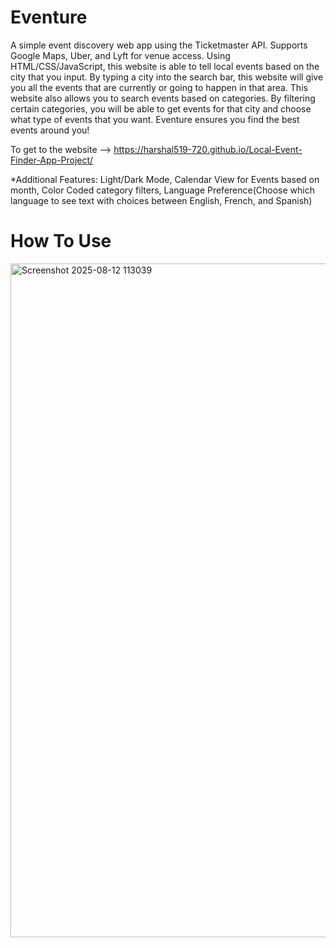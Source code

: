 # Eventure

A simple event discovery web app using the Ticketmaster API. Supports Google Maps, Uber, and Lyft for venue access. Using HTML/CSS/JavaScript, this website is able to tell local events based on the city that you input. By typing a city into the search bar, this website will give you all the events that are currently or going to happen in that area. This website also allows you to search events based on categories. By filtering certain categories, you will be able to get events for that city and choose what type of events that you want. Eventure ensures you find the best events around you!


To get to the website --> https://harshal519-720.github.io/Local-Event-Finder-App-Project/


*Additional Features: Light/Dark Mode, Calendar View for Events based on month, Color Coded category filters, Language Preference(Choose which language to see text with choices between English, French, and Spanish)

# How To Use
<img width="1918" height="1078" alt="Screenshot 2025-08-12 113039" src="https://github.com/user-attachments/assets/0ee223be-9a88-4d98-a187-29807afd1dca" />



